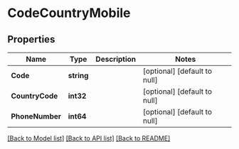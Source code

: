 # CodeCountryMobile

## Properties
Name | Type | Description | Notes
------------ | ------------- | ------------- | -------------
**Code** | **string** |  | [optional] [default to null]
**CountryCode** | **int32** |  | [optional] [default to null]
**PhoneNumber** | **int64** |  | [optional] [default to null]

[[Back to Model list]](../README.md#documentation-for-models) [[Back to API list]](../README.md#documentation-for-api-endpoints) [[Back to README]](../README.md)


